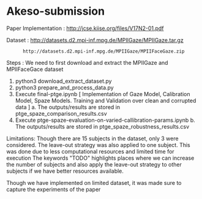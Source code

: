 # Akeso-submission

Paper Implementation : http://jcse.kiise.org/files/V17N2-01.pdf

Dataset : http://datasets.d2.mpi-inf.mpg.de/MPIIGaze/MPIIGaze.tar.gz
          
          http://datasets.d2.mpi-inf.mpg.de/MPIIGaze/MPIIFaceGaze.zip

Steps :
We need to first download and extract the MPIIGaze and MPIIFaceGace dataset
  1.  python3 download_extract_dataset.py
  2.  python3 prepare_and_process_data.py
  3.  Execute final-ptge.ipynb  [ Implementation of Gaze Model, Calibration Model, Spaze Models. Training and Validation over clean and corrupted data ]
        a.  The outputs/results are stored in ptge_spaze_comparison_results.csv
  4. Execute ptge-spaze-evaluation-on-varied-callibration-params.ipynb
        b.  The outputs/results are stored in ptge_spaze_robustness_results.csv


Limitations:
Though there are 15 subjects in the dataset, only 3 were considered. The leave-out strategy was also applied to one subject.
This was done due to less computational resources and limited time for execution
The keywords "TODO" highlights places where we can increase the number of subjects and also apply the leave-out strategy to other subjects if we have better resources available.

Though we have implemented on limited dataset, it was made sure to capture the experiments of the paper
